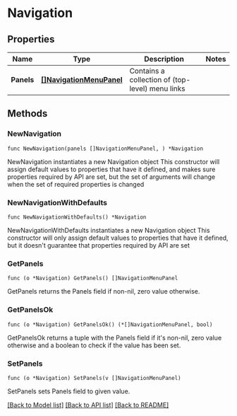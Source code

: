 # Navigation

## Properties

Name | Type | Description | Notes
------------ | ------------- | ------------- | -------------
**Panels** | [**[]NavigationMenuPanel**](NavigationMenuPanel.md) | Contains a collection of (top-level) menu links | 

## Methods

### NewNavigation

`func NewNavigation(panels []NavigationMenuPanel, ) *Navigation`

NewNavigation instantiates a new Navigation object
This constructor will assign default values to properties that have it defined,
and makes sure properties required by API are set, but the set of arguments
will change when the set of required properties is changed

### NewNavigationWithDefaults

`func NewNavigationWithDefaults() *Navigation`

NewNavigationWithDefaults instantiates a new Navigation object
This constructor will only assign default values to properties that have it defined,
but it doesn't guarantee that properties required by API are set

### GetPanels

`func (o *Navigation) GetPanels() []NavigationMenuPanel`

GetPanels returns the Panels field if non-nil, zero value otherwise.

### GetPanelsOk

`func (o *Navigation) GetPanelsOk() (*[]NavigationMenuPanel, bool)`

GetPanelsOk returns a tuple with the Panels field if it's non-nil, zero value otherwise
and a boolean to check if the value has been set.

### SetPanels

`func (o *Navigation) SetPanels(v []NavigationMenuPanel)`

SetPanels sets Panels field to given value.



[[Back to Model list]](../README.md#documentation-for-models) [[Back to API list]](../README.md#documentation-for-api-endpoints) [[Back to README]](../README.md)


